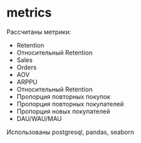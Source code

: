 # metrics
Рассчитаны метрики:
* Retention
* Относительный Retention
* Sales
* Orders
* AOV
* ARPPU
* Относительный Retention
* Пропорция повторных покупок
* Пропорция повторных покупателей
* Пропорция новых покупателей
* DAU/WAU/MAU

Использованы postgresql, pandas, seaborn
